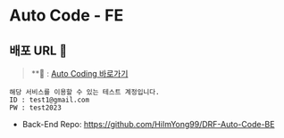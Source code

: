 # Auto Code - FE

## <span id="url">배포 URL 🔗

> **🔗 : <a href="http://d3n3wr5yyqfyke.cloudfront.net/index.html" target="_blank"> Auto Coding 바로가기</a>

```
해당 서비스를 이용할 수 있는 테스트 계정입니다.
ID : test1@gmail.com
PW : test2023
```

 - Back-End Repo: https://github.com/HiImYong99/DRF-Auto-Code-BE
